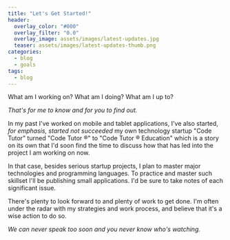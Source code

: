 ```yaml
---
title: "Let's Get Started!"
header:
  overlay_color: "#000"
  overlay_filter: "0.0"
  overlay_image: assets/images/latest-updates.jpg
  teaser: assets/images/latest-updates-thumb.png
categories:
  - blog
  - goals
tags:
  - blog
---
```


What am I working on? What am I doing? What am I up to?

*That's for me to know and for you to find out.*

In my past I've worked on mobile and tablet applications, I've also started, *for emphasis, started not succeeded* my own technology startup "Code Tutor" turned "Code Tutor ®" to "Code Tutor ® Education" which is a story on its own that I'd soon find the time to discuss how that has led into the project I am working on now.

In that case, besides serious startup projects, I plan to master major technologies and programming languages. To practice and master such skillset I'll be publishing small applications. I'd be sure to take notes of each significant issue.

There's plenty to look forward to and plenty of work to get done. I'm often under the radar with my strategies and work process, and believe that it's a wise action to do so. 

*We can never speak too soon and you never know who's watching.*